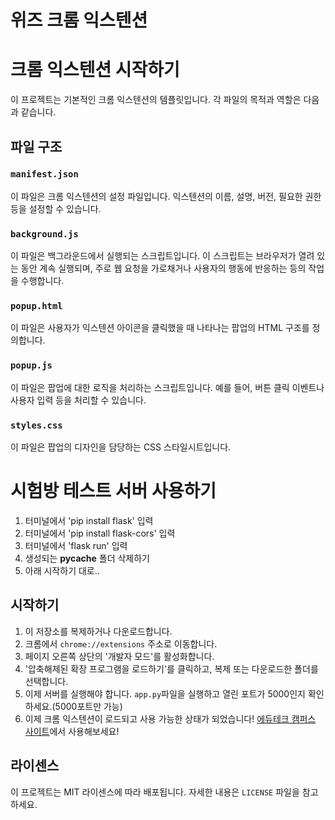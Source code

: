 # 위즈 크롬 익스텐션

# 크롬 익스텐션 시작하기

이 프로젝트는 기본적인 크롬 익스텐션의 템플릿입니다. 각 파일의 목적과 역할은 다음과 같습니다.

## 파일 구조

### `manifest.json`

이 파일은 크롬 익스텐션의 설정 파일입니다. 익스텐션의 이름, 설명, 버전, 필요한 권한 등을 설정할 수 있습니다.

### `background.js`

이 파일은 백그라운드에서 실행되는 스크립트입니다. 이 스크립트는 브라우저가 열려 있는 동안 계속 실행되며, 주로 웹 요청을 가로채거나 사용자의 행동에 반응하는 등의 작업을 수행합니다.

### `popup.html`

이 파일은 사용자가 익스텐션 아이콘을 클릭했을 때 나타나는 팝업의 HTML 구조를 정의합니다.

### `popup.js`

이 파일은 팝업에 대한 로직을 처리하는 스크립트입니다. 예를 들어, 버튼 클릭 이벤트나 사용자 입력 등을 처리할 수 있습니다.

### `styles.css`

이 파일은 팝업의 디자인을 담당하는 CSS 스타일시트입니다.

# 시험방 테스트 서버 사용하기
1. 터미널에서 'pip install flask' 입력
2. 터미널에서 'pip install flask-cors' 입력
3. 터미널에서 'flask run' 입력
4. 생성되는 __pycache__ 폴더 삭제하기
5. 아래 시작하기 대로..

## 시작하기

1. 이 저장소를 복제하거나 다운로드합니다.
2. 크롬에서 `chrome://extensions` 주소로 이동합니다.
3. 페이지 오른쪽 상단의 '개발자 모드'를 활성화합니다.
4. '압축해제된 확장 프로그램을 로드하기'를 클릭하고, 복제 또는 다운로드한 폴더를 선택합니다.
5. 이제 서버를 실행해야 합니다. `app.py`파일을 실행하고 열린 포트가 5000인지 확인하세요.(5000포트만 가능)
6. 이제 크롬 익스텐션이 로드되고 사용 가능한 상태가 되었습니다! [에듀테크 캠퍼스 사이트](https://sdfedu.seoul.kr/main/index.jsp)에서 사용해보세요!

## 라이센스

이 프로젝트는 MIT 라이센스에 따라 배포됩니다. 자세한 내용은 `LICENSE` 파일을 참고하세요.
